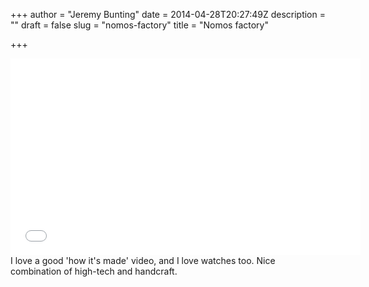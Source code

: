 +++
author = "Jeremy Bunting"
date = 2014-04-28T20:27:49Z
description = ""
draft = false
slug = "nomos-factory"
title = "Nomos factory"

+++

<iframe width="560" height="315" src="//www.youtube.com/embed/UwpP_s8LV_Y" frameborder="0" allowfullscreen></iframe>
I love a good 'how it's made' video, and I love watches too. Nice combination of high-tech and handcraft.

